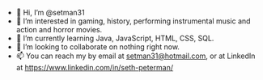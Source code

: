 - 👋 Hi, I’m @setman31
- 👀 I’m interested in gaming, history, performing instrumental music and action and horror movies.
- 🌱 I’m currently learning Java, JavaScript, HTML, CSS, SQL.
- 💞️ I’m looking to collaborate on nothing right now.
- 📫 You can reach my by email at setman31@hotmail.com, or at LinkedIn at https://www.linkedin.com/in/seth-peterman/
<!---
setman31/setman31 is a ✨ special ✨ repository because its `README.md` (this file) appears on your GitHub profile.
You can click the Preview link to take a look at your changes.
--->
